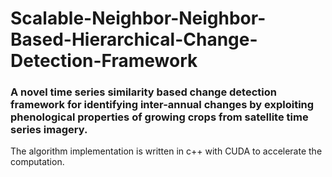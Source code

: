 # Scalable-Neighbor-Neighbor-Based-Hierarchical-Change-Detection-Framework

### A novel time series similarity based change detection framework for identifying inter-annual changes by exploiting phenological properties of growing crops from satellite time series imagery.



The algorithm implementation is written in c++ with CUDA to accelerate the computation.
